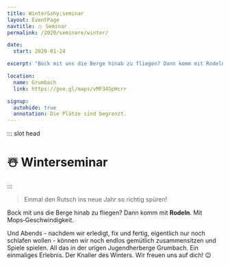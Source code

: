 ```yaml
---
title: Winter&shy;seminar
layout: EventPage
navtitle: ⛄ Seminar
permalink: /2020/seminare/winter/

date:
  start: 2020-01-24

excerpt: "Bock mit uns die Berge hinab zu fliegen? Dann komm mit Rodeln. Mit Mops-Geschwindigkeit. ⛄"

location:
  name: Grumbach
  link: https://goo.gl/maps/vMF34SpHcrr

signup:
  autohide: true
  annotation: Die Plätze sind begrenzt.
---
```


::: slot head

# :snowman_with_snow: Winter&shy;seminar

:::

> Einmal den Rutsch ins
> neue Jahr so richtig spüren!

Bock mit uns die Berge hinab zu fliegen?
Dann komm mit **Rodeln**. Mit Mops&#8209;Geschwindigkeit.

Und Abends - nachdem wir erledigt, fix und fertig, eigentlich nur noch schlafen wollen -
können wir noch endlos gemütlich zusammensitzen und Spiele spielen.
All das in der urigen Jugendherberge Grumbach. Ein einmaliges Erlebnis. Der Knaller des Winters.
Wir freuen uns auf dich! 😉
